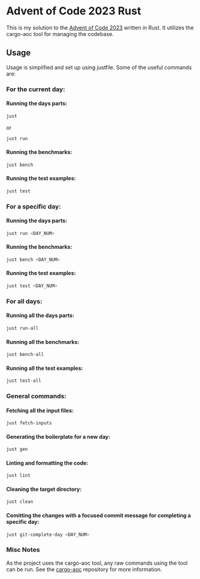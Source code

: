 # Advent of Code 2023 Rust

This is my solution to the [Advent of Code 2023](https://adventofcode.com/2023) written in Rust.
It utilizes the cargo-aoc tool for managing the codebase.

## Usage
Usage is simplified and set up using justfile. Some of the useful commands are:

### For the current day:

#### Running the days parts:
```bash
just
```
or
```bash
just run
```

#### Running the benchmarks:
```bash
just bench
```

#### Running the test examples:
```bash
just test
```

### For a specific day:

#### Running the days parts:
```bash
just run <DAY_NUM>
```

#### Running the benchmarks:
```bash
just bench <DAY_NUM>
```

#### Running the test examples:
```bash
just test <DAY_NUM>
```

### For all days:

#### Running all the days parts:
```bash
just run-all
```

#### Running all the benchmarks:
```bash
just bench-all
```

#### Running all the test examples:
```bash
just test-all
```

### General commands:

#### Fetching all the input files:
```bash
just fetch-inputs
```

#### Generating the boilerplate for a new day:
```bash
just gen
```

#### Linting and formatting the code:
```bash
just lint
```

#### Cleaning the target directory:
```bash
just clean
```

#### Comitting the changes with a focused commit message for completing a specific day:
```bash
just git-complete-day <DAY_NUM>
```

### Misc Notes
As the project uses the cargo-aoc tool, any raw commands using the tool can be run. See the [cargo-aoc](https://github.com/gobanos/cargo-aoc) repository for more information.
